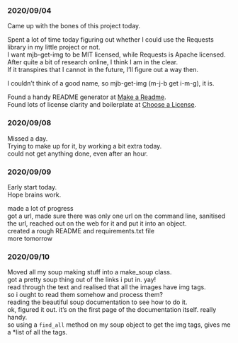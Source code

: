 ### 2020/09/04  
Came up with the bones of this project today.  
  
Spent a lot of time today figuring out whether I could use the Requests library in my little project or not.  
I want mjb-get-img to be MIT licensed, while Requests is Apache licensed.  
After quite a bit of research online, I think I am in the clear.  
If it transpires that I cannot in the future, I’ll figure out a way then.  

I couldn’t think of a good name, so mjb-get-img (m-j-b get i-m-g), it is.  

Found a handy README generator at [Make a Readme](https://www.makeareadme.com/).  
Found lots of license clarity and boilerplate at [Choose a License](https://choosealicense.com/).  
  
    
### 2020/09/08  
Missed a day.  
Trying to make up for it, by working a bit extra today.  
could not get anything done, even after an hour.  
  
  
### 2020/09/09   
Early start today.   
Hope brains work.   
  
made a lot of progress   
got a url, made sure there was only one url on the command line, sanitised the url, reached out on the web for it and put it into an object.  
created a rough README and requirements.txt file  
more tomorrow  
  
  
### 2020/09/10  
Moved all my soup making stuff into a make_soup class.  
got a pretty soup thing out of the links i put in. yay!  
read through the text and realised that all the images have img tags.   
so i ought to read them somehow and process them?  
reading the beautiful soup documentation to see how to do it.  
ok, figured it out. it’s on the first page of the documentation itself. really handy.   
so using a `find_all` method on my soup object to get the img tags, gives me a *list of all the tags.  


